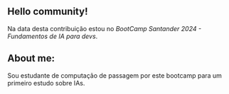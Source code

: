 ## Hello community! 
Na data desta contribuição estou no *BootCamp Santander 2024 - Fundamentos de IA para devs*.

## About me:
Sou estudante de computação de passagem por este bootcamp para um primeiro estudo sobre IAs.

